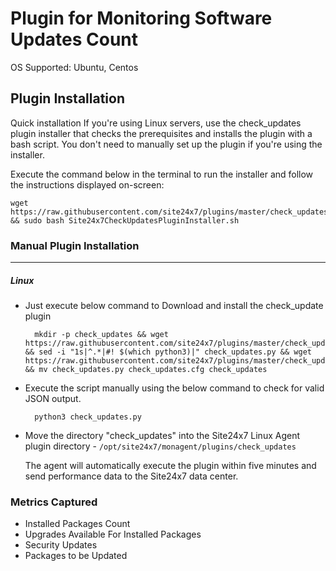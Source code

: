 # Plugin for Monitoring Software Updates Count

OS Supported: Ubuntu, Centos
## Plugin Installation

Quick installation
If you're using Linux servers, use the check_updates plugin installer that checks the prerequisites and installs the plugin with a bash script. You don't need to manually set up the plugin if you're using the installer.

Execute the command below in the terminal to run the installer and follow the instructions displayed on-screen:
```
wget https://raw.githubusercontent.com/site24x7/plugins/master/check_updates/installer/Site24x7CheckUpdatesPluginInstaller.sh && sudo bash Site24x7CheckUpdatesPluginInstaller.sh
```

### Manual Plugin Installation
---
##### Linux 

- Just execute below command to Download and install the check_update plugin

 		mkdir -p check_updates && wget https://raw.githubusercontent.com/site24x7/plugins/master/check_updates/check_updates.py && sed -i "1s|^.*|#! $(which python3)|" check_updates.py && wget https://raw.githubusercontent.com/site24x7/plugins/master/check_updates/check_updates.cfg && mv check_updates.py check_updates.cfg check_updates
  
  
- Execute the script manually using the below command to check for valid JSON output.

		python3 check_updates.py

- Move the directory "check_updates" into the Site24x7 Linux Agent plugin directory - `/opt/site24x7/monagent/plugins/check_updates`
	
  The agent will automatically execute the plugin within five minutes and send performance data to the Site24x7 data center.


### Metrics Captured

- Installed Packages Count
- Upgrades Available For Installed Packages
- Security Updates
- Packages to be Updated
